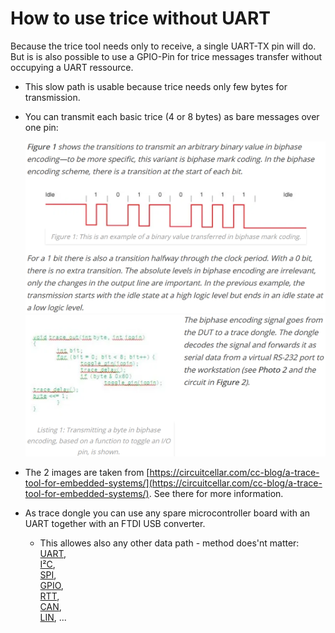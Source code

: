
# How to use trice without UART

Because the trice tool needs only to receive, a single UART-TX pin will do. But is is also possible to use a GPIO-Pin for trice messages transfer without occupying a UART ressource.

- This slow path is usable because trice needs only few bytes for transmission.
- You can transmit each basic trice (4 or 8 bytes) as bare messages over one pin:

  ![manchester1.PNG](./README.media/manchester1.PNG)
  ![manchester2.PNG](./README.media/manchester2.PNG)

- The 2 images are taken from [https://circuitcellar.com/cc-blog/a-trace-tool-for-embedded-systems/](https://circuitcellar.com/cc-blog/a-trace-tool-for-embedded-systems/). See there for more information.
- As trace dongle you can use any spare microcontroller board with an UART together with an FTDI USB converter.
  - This allowes also any other data path - method does'nt matter:\
  [UART](https://en.wikipedia.org/wiki/Universal_asynchronous_receiver-transmitter),\
  [I²C](https://en.wikipedia.org/wiki/I%C2%B2C),\
  [SPI](https://en.wikipedia.org/wiki/Serial_Peripheral_Interface),\
  [GPIO](https://circuitcellar.com/cc-blog/a-trace-tool-for-embedded-systems/),\
  [RTT](https://www.segger.com/products/debug-probes/j-link/technology/about-real-time-transfer/),\
  [CAN](https://en.wikipedia.org/wiki/CAN_bus),\
  [LIN](https://en.wikipedia.org/wiki/Local_Interconnect_Network), ...
